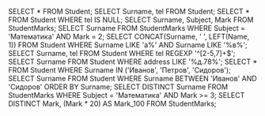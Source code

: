 SELECT * FROM Student;
SELECT Surname, tel FROM Student;
SELECT * FROM Student WHERE tel IS NULL;
SELECT Surname, Subject, Mark FROM StudentMarks;
SELECT Surname FROM StudentMarks WHERE Subject = 'Математика' AND Mark = 2;
SELECT CONCAT(Surname, ' ', LEFT(Name, 1)) 
FROM Student 
WHERE Surname LIKE 'а%' AND Surname LIKE '%в%';
SELECT Surname, tel 
FROM Student 
WHERE tel REGEXP '^[2-5,7]+$';
SELECT Surname FROM Student WHERE address LIKE '%д.78%';
SELECT * FROM Student WHERE Surname IN ('Иванов', 'Петров', 'Сидоров');
SELECT Surname FROM Student 
WHERE Surname BETWEEN 'Иванов' AND 'Сидоров' 
ORDER BY Surname;
SELECT DISTINCT Surname 
FROM StudentMarks 
WHERE Subject = 'Математика' AND Mark >= 3;
SELECT DISTINCT Mark, (Mark * 20) AS Mark_100 
FROM StudentMarks;
